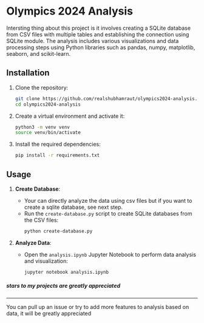 # Olympics 2024 Analysis

Intersting thing about this project is it involves creating a SQLite database from CSV files with multiple tables and establishing the connection using SQLite module. The analysis includes various visualizations and data processing steps using Python libraries such as pandas, numpy, matplotlib, seaborn, and scikit-learn.

## Installation

1. Clone the repository:
    ```sh
    git clone https://github.com/realshubhamraut/olympics2024-analysis.git
    cd olympics2024-analysis
    ```

2. Create a virtual environment and activate it:
    ```sh
    python3 -m venv venv
    source venv/bin/activate
    ```

3. Install the required dependencies:
    ```sh
    pip install -r requirements.txt
    ```

## Usage

1. **Create Database**:
    - Your can directly analyze the data using csv files but if you want to create a sqlite database, see next step.
    - Run the `create-database.py` script to create SQLite databases from the CSV files:
        ```sh
        python create-database.py
        ```

2. **Analyze Data**:
    - Open the `analysis.ipynb` Jupyter Notebook to perform data analysis and visualization:
        ```sh
        jupyter notebook analysis.ipynb
        ```
##### stars to my projects are greatly appreciated

    
---


You can pull up an issue or try to add more features to analysis based on data, it will be greatly appreciated


